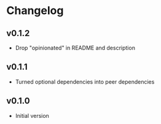 # Changelog

## v0.1.2

- Drop "opinionated" in README and description

## v0.1.1

- Turned optional dependencies into peer dependencies

## v0.1.0

- Initial version
